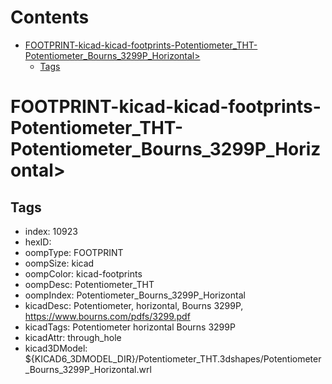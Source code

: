 



Contents
========

* [FOOTPRINT-kicad-kicad-footprints-Potentiometer_THT-Potentiometer_Bourns_3299P_Horizontal>](#footprint-kicad-kicad-footprints-potentiometer_tht-potentiometer_bourns_3299p_horizontal)
	* [Tags](#tags)

# FOOTPRINT-kicad-kicad-footprints-Potentiometer_THT-Potentiometer_Bourns_3299P_Horizontal>

## Tags

- index: 10923
- hexID: 
- oompType: FOOTPRINT
- oompSize: kicad
- oompColor: kicad-footprints
- oompDesc: Potentiometer_THT
- oompIndex: Potentiometer_Bourns_3299P_Horizontal
- kicadDesc: Potentiometer, horizontal, Bourns 3299P, https://www.bourns.com/pdfs/3299.pdf
- kicadTags: Potentiometer horizontal Bourns 3299P
- kicadAttr: through_hole
- kicad3DModel: ${KICAD6_3DMODEL_DIR}/Potentiometer_THT.3dshapes/Potentiometer_Bourns_3299P_Horizontal.wrl
